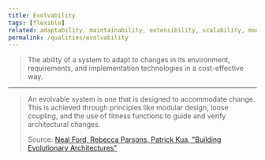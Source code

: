 ```yaml
---
title: Evolvability
tags: [flexible]
related: adaptability, maintainability, extensibility, scalability, modularity
permalink: /qualities/evolvability
---
```


> The ability of a system to adapt to changes in its environment, requirements, and implementation technologies in a cost-effective way.

<hr class="with-no-margin"/>

> An evolvable system is one that is designed to accommodate change. This is achieved through principles like modular design, loose coupling, and the use of fitness functions to guide and verify architectural changes.
> 
> Source: [Neal Ford, Rebecca Parsons, Patrick Kua, "Building Evolutionary Architectures"](https://www.oreilly.com/library/view/building-evolutionary-architectures/9781491986356/)